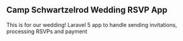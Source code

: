 ## Camp Schwartzelrod Wedding RSVP App

This is for our wedding! Laravel 5 app to handle sending invitations, processing RSVPs and payment 